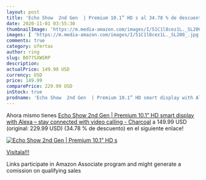 ```yaml
---
layout: post
title: 'Echo Show  2nd Gen  | Premium 10.1” HD s al 34.78 % de descuento'
date: 2020-11-01 03:55:30
thumbnailImage: 'https://m.media-amazon.com/images/I/51C1l8cez1L._SL200_.jpg'
images: [ 'https://m.media-amazon.com/images/I/51C1l8cez1L._SL200_.jpg' ]
comments: true
category: ofertas
author: ring
slug: B077SXWSRP
description:
actualPrice: 149.99 USD
currency: USD
price: 149.99
comparePrice: 229.99 USD
inStock: true
prodname: 'Echo Show  2nd Gen  | Premium 10.1” HD smart display with Alexa – stay connected with video calling - Charcoal'
---
```


Ahora mismo tienes [Echo Show  2nd Gen  | Premium 10.1” HD smart display with Alexa – stay connected with video calling - Charcoal](https://www.amazon.com/dp/B077SXWSRP/?tag=tolees-20) a 149.99 USD (original: 229.99 USD) (34.78 %  de descuento) en el siguiente enlace!

[![Echo Show  2nd Gen  | Premium 10.1” HD s](https://m.media-amazon.com/images/I/51C1l8cez1L._SL200_.jpg)](https://www.amazon.com/dp/B077SXWSRP/?tag=tolees-20)

[Visítala!!!](https://www.amazon.com/dp/B077SXWSRP/?tag=tolees-20)

Links participate in Amazon Associate program and might generate a comission on qualifying sales
